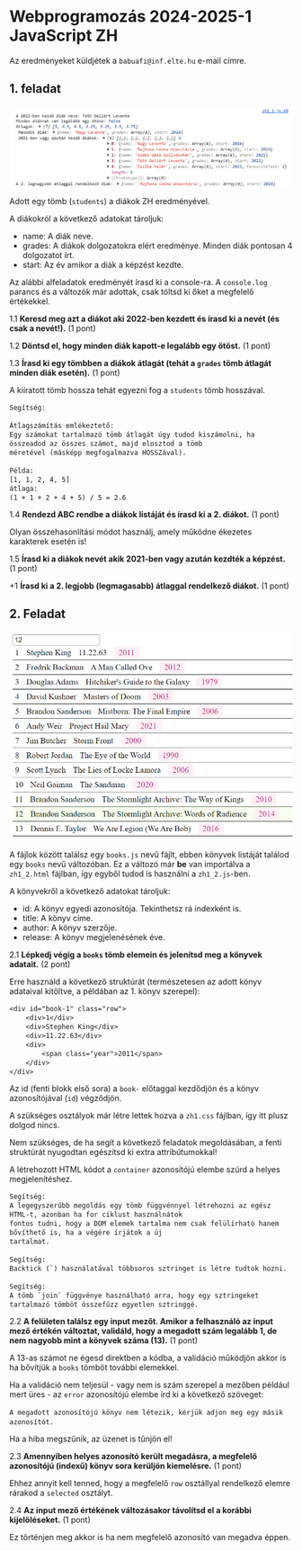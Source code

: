 # Webprogramozás 2024-2025-1 JavaScript ZH

Az eredményeket küldjétek a `babuafi@inf.elte.hu` e-mail címre.

## 1. feladat

![ZH1_1](zh1_1.png "ZH1_1")

Adott egy tömb (`students`) a diákok ZH eredményével.

A diákokról a következő adatokat tároljuk:
- name: A diák neve.
- grades: A diákok dolgozatokra elért eredménye. Minden diák pontosan 4 dolgozatot írt.
- start: Az év amikor a diák a képzést kezdte.

Az alábbi alfeladatok eredményét írasd ki a console-ra.
A `console.log` parancs és a változók már adottak, csak töltsd ki őket a megfelelő értékekkel.

1.1 **Keresd meg azt a diákot aki 2022-ben kezdett és írasd ki a nevét (és csak a nevét!).** (1 pont)

1.2 **Döntsd el, hogy minden diák kapott-e legalább egy ötöst.** (1 pont)

1.3 **Írasd ki egy tömbben a diákok átlagát (tehát a `grades` tömb átlagát minden diák esetén).** (1 pont)

A kiíratott tömb hossza tehát egyezni fog a `students` tömb hosszával.

    Segítség:

    Átlagszámítás emlékeztető:
    Egy számokat tartalmazó tömb átlagát úgy tudod kiszámolni, ha összeadod az összes számot, majd elosztod a tömb
    méretével (másképp megfogalmazva HOSSZával).

    Példa:
    [1, 1, 2, 4, 5]
    átlaga:
    (1 + 1 + 2 + 4 + 5) / 5 = 2.6

1.4 **Rendezd ABC rendbe a diákok listáját és írasd ki a 2. diákot.** (1 pont)

Olyan összehasonlítási módot használj, amely működne ékezetes karakterek esetén is!

1.5 **Írasd ki a diákok nevét akik 2021-ben vagy azután kezdték a képzést.** (1 pont)

+1 **Írasd ki a 2. legjobb (legmagasabb) átlaggal rendelkező diákot.** (1 pont)


## 2. Feladat

![ZH1_2](zh1_2.png "ZH1_2")

A fájlok között találsz egy `books.js` nevű fájlt, ebben könyvek listáját találod egy `books` nevű változóban.
Ez a változó már **be** van importálva a `zh1_2.html` fájlban, így egyből tudod is használni a `zh1_2.js`-ben.

A könyvekről a következő adatokat tároljuk:
- id: A könyv egyedi azonosítója. Tekinthetsz rá indexként is.
- title: A könyv címe.
- author: A könyv szerzője.
- release: A könyv megjelenésének éve.

2.1 **Lépkedj végig a `books` tömb elemein és jelenítsd meg a könyvek adatait.** (2 pont)

Erre használd a következő struktúrát (természetesen az adott könyv adataival kitöltve, a példában az 1. könyv szerepel):

```
<div id="book-1" class="row">
    <div>1</div>
    <div>Stephen King</div>
    <div>11.22.63</div>
    <div>
        <span class="year">2011</span>
    </div>
</div>
```

Az id (fenti blokk első sora) a `book-` előtaggal kezdődjön és a könyv azonosítójával (`id`) végződjön.

A szükséges osztályok már létre lettek hozva a `zh1.css` fájlban, így itt plusz dolgod nincs.

Nem szükséges, de ha segít a következő feladatok megoldásában, a fenti struktúrát nyugodtan egészítsd ki extra attribútumokkal!

A létrehozott HTML kódot a `container` azonosítójú elembe szúrd a helyes megjelenítéshez.

    Segítség:
    A legegyszerűbb megoldás egy tömb függvénnyel létrehozni az egész HTML-t, azonban ha for ciklust használnátok
    fontos tudni, hogy a DOM elemek tartalma nem csak felülírható hanem bővíthető is, ha a végére írjátok a új
    tartalmat.
    
    Segítség:
    Backtick (`) használatával többsoros sztringet is létre tudtok hozni.
    
    Segítség:
    A tömb `join` függvénye használható arra, hogy egy sztringeket tartalmazó tömböt összefűzz egyetlen sztringgé.

2.2 **A felületen találsz egy input mezőt.
Amikor a felhasználó az input mező értékén változtat, validáld, hogy a megadott szám legalább 1, de nem nagyobb mint a könyvek száma (13).** (1 pont)

A 13-as számot ne égesd direktben a kódba, a validáció működjön akkor is ha bővítjük a `books` tömböt további elemekkel.

Ha a validáció nem teljesül - vagy nem is szám szerepel a mezőben például mert üres - az `error` azonosítójú elembe írd ki a következő szöveget:

`A megadott azonosítójú könyv nem létezik, kérjük adjon meg egy másik azonosítót.`

Ha a hiba megszűnik, az üzenet is tűnjön el!

2.3 **Amennyiben helyes azonosító került megadásra, a megfelelő azonosítójú (indexű) könyv sora kerüljön kiemelésre.** (1 pont)

Ehhez annyit kell tenned, hogy a megfelelő `row` osztállyal rendelkező elemre rárakod a `selected` osztályt.

2.4 **Az input mező értékének változásakor távolítsd el a korábbi kijelöléseket.** (1 pont)

Ez történjen meg akkor is ha nem megfelelő azonosító van megadva éppen.

